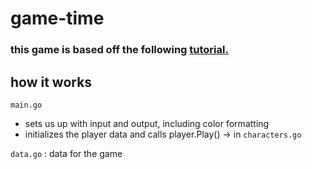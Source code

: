 # game-time

### this game is based off the following <a href="https://gocodecloud.com/blog/2016/03/19/writing-a-text-adventure-game-in-go---part-1/">tutorial.</a>

## how it works

`main.go`
 - sets us up with input and output, including color formatting
 - initializes the player data and calls player.Play() -> in `characters.go`

`data.go` : data for the game

